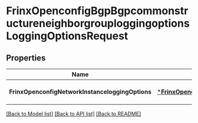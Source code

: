 # FrinxOpenconfigBgpBgpcommonstructureneighborgrouploggingoptionsLoggingOptionsRequest

## Properties
Name | Type | Description | Notes
------------ | ------------- | ------------- | -------------
**FrinxOpenconfigNetworkInstanceloggingOptions** | [***FrinxOpenconfigBgpBgpcommonstructureneighborgrouploggingoptionsLoggingOptions**](frinx.openconfig.bgp.bgpcommonstructureneighborgrouploggingoptions.LoggingOptions.md) |  | [optional] [default to null]

[[Back to Model list]](../README.md#documentation-for-models) [[Back to API list]](../README.md#documentation-for-api-endpoints) [[Back to README]](../README.md)


